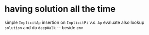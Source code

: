 # having solution all the time

simple `ImplicitAp` insertion on `ImplicitPi` v.s. `Ap`
evaluate also lookup `solution` and do `deepWalk` -- beside `env`

